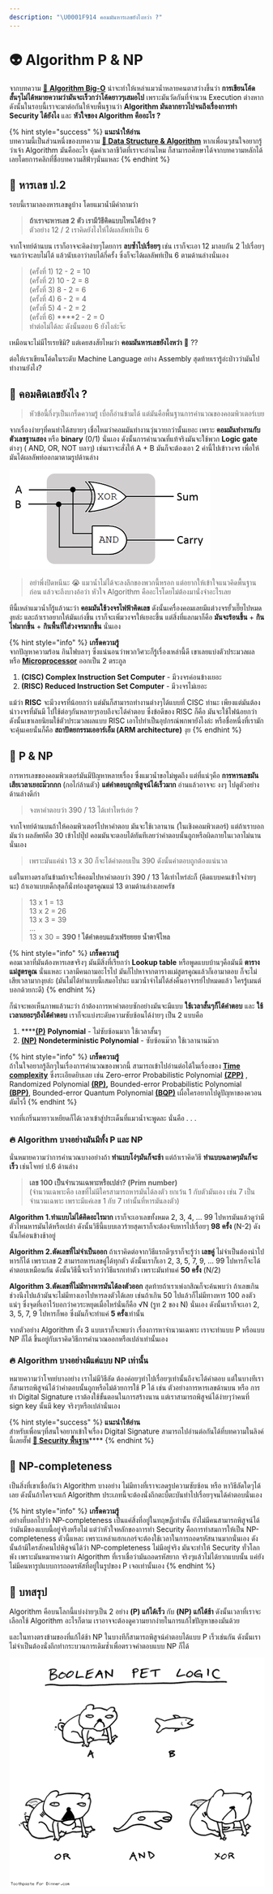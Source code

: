 ```yaml
---
description: "\U0001F914 คอมมันหารเลขยังไงหว่า ?"
---
```


# 👽 Algorithm P & NP

จากบทความ [👾 **Algorithm Big-O**](https://www.saladpuk.com/beginner-1/data-structure-and-algorithm/big-o) น่าจะทำให้เหล่าแมวน้ำหลายคนตาสว่างขึ้นว่า **การเขียนโค้ดสั้นๆไม่ได้หมายความว่ามันจะเร็วกว่าโค้ดยาวๆเสมอไป** เพราะมันวัดกันที่จำนวน Execution ต่างหาก ดังนั้นในรอบนี้เราจะมาต่อกันให้จบพื้นฐานว่า **Algorithm มันลากยาวไปจนถึงเรื่องการทำ Security ได้ยังไง** และ **หัวใจของ Algorithm คืออะไร ?**

{% hint style="success" %}
**แนะนำให้อ่าน**  
บทความนี้เป็นส่วนหนึ่งของบทความ [**👶 Data Structure & Algorithm**](https://www.saladpuk.com/beginner-1/data-structure-and-algorithm) หากเพื่อนๆสนใจอยากรู้ว่าเจ้า Algorithm มันคืออะไร คุ้มค่าเวลาชีวิตที่เราจะอ่านไหม  ก็สามารถศึกษาได้จากบทความหลักได้เลยโดยการคลิกที่ชื่อบทความสีฟ้าๆนั่นแหละ
{% endhint %}

## 🥱 **หารเลข ป.2**

รอบนี้เรามาลองหารเลขดูบ้าง โดยแมวน้ำมีคำถามว่า

> **ถ้าเราจะหารเลข 2 ตัว เรามีวิธีคิดแบบไหนได้บ้าง ?**  
> ตัวอย่าง 12 / 2 เราคิดยังไงให้ได้ผลลัพท์เป็น 6

จากโจทย์ด้านบน เราก็อาจจะคิดง่ายๆโดยการ **ลบซ้ำไปเรื่อยๆ** เช่น เราก็จะเอา 12 มาลบกัน 2 ไปเรื่อยๆจนกว่าจะลบไม่ได้ แล้วนับเอาว่าลบได้กี่ครั้ง ซึ่งก็จะได้ผลลัพท์เป็น 6 ตามด้านล่างนั่นเอง

> \(ครั้งที่ 1\) 12 - 2 = 10  
> \(ครั้งที่ 2\) 10 - 2 = 8  
> \(ครั้งที่ 3\) 8 - 2 = 6  
> \(ครั้งที่ 4\) 6 - 2 = 4  
> \(ครั้งที่ 5\) 4 - 2 = 2  
> \(ครั้งที่ 6\) ****2 - 2 = 0  
> ทำต่อไม่ได้ละ ดังนั้นตอบ 6 ยังไงล่ะจ๊ะ

เหมือนจะไม่มีไรเรยชิมิ? แต่เคยสงสัยไหมว่า **คอมมันหารเลขยังไงหว่า** 🤔 ??

ต่อให้เราเขียนโค้ดในระดับ Machine Language อย่าง Assembly สุดท้ายเรารู้อ่ะป่าวว่ามันไปทำงานยังไง?

## 🤨 คอมคิดเลขยังไง ?

> หัวข้อนี้กึ่งๆเป็นเกร็ดความรู้ เบื่อก็อ่านข้ามได้ แต่มันคือพื้นฐานการคำนวณของคอมพิวเตอร์เบย

จากเรื่องง่ายๆที่คนทำได้สบายๆ เชื่อไหมว่าคอมมันทำงานวุ่นวายกว่านั้นเยอะ เพราะ **คอมมันทำงานกับตัวเลขฐานสอง** หรือ **binary** \(0/1\) นั่นเอง ดังนั้นการคำนวณที่แท้จริงมันจะใช้พวก **Logic gate** ต่างๆ \( AND, OR, NOT บลาๆ\) เช่นเราจะสั่งให้ A + B มันก็จะต้องเอา 2 ค่านี้ไปเข้าวงจร เพื่อให้มันได้ผลลัพท์ออกมาตามรูปด้านล่าง

![&#xE27;&#xE07;&#xE08;&#xE23;&#xE01;&#xE32;&#xE23;&#xE1A;&#xE27;&#xE01;&#xE41;&#xE1A;&#xE1A;&#xE14;&#xE34;&#xE1A;&#xE46; &#xE40;&#xE2B;&#xE47;&#xE19;&#xE41;&#xE25;&#xE49;&#xE27;&#xE04;&#xE34;&#xE14;&#xE16;&#xE36;&#xE07;&#xE2A;&#xE21;&#xE31;&#xE22;&#xE40;&#xE23;&#xE35;&#xE22;&#xE19;&#xE21;&#xE2B;&#xE32;&#xE25;&#xE31;&#xE22;&#xE1B;&#xE35; 1 &#xE08;&#xE38;&#xE07;](../../.gitbook/assets/image%20%281013%29.png)

> อย่าพึ่งปิดหนีนะ 😭 แมวน้ำไม่ได้จะลงลึกของพวกนี้หรอก แต่อยากให้เข้าใจแนวคิดพื้นฐานก่อน แล้วจะถึงบางอ้อว่า หัวใจ Algorithm คืออะไรโดยไม่ต้องมานั่งจำอะไรเลย

ทีนี้เหล่าแมวน้ำก็รู้แล้วนะว่า **คอมมันใช้วงจรไฟฟ้าคิดเลข** ดังนั้นเครื่องคอมเลยมีแต่วงจรยั้วเยี๊ยไปหมดงุยล่ะ และถ้าเราอยากให้มันเก่งขึ้น เราก็จะเพิ่มวงจรให้เยอะขึ้น แต่สิ่งที่แลกมาก็คือ **มันจะร้อนขึ้น** + **กินไฟมากขึ้น** + **กินพื้นที่ใส่วงจรมากขึ้น** นั่นเอง

{% hint style="info" %}
**เกร็ดความรู้**  
จากปัญหาความร้อน กินไฟบลาๆ ซึ่งแน่นอนว่าพวกวิศวะก็รู้เรื่องเหล่านี้ดี เขาเลยแบ่งตัวประมวลผล หรือ [**Microprocessor**](https://en.wikipedia.org/wiki/Microprocessor) ออกเป็น 2 ตระกูล

1. **\(CISC\) Complex Instruction Set Computer** - มีวงจรค่อนข้างเยอะ
2. **\(RISC\) Reduced Instruction Set Computer** - มีวงจรไม่เยอะ

แม้ว่า **RISC** จะมีวงจรที่น้อยกว่า แต่มันก็สามารถทำงานต่างๆได้แบบที่ CISC ทำนะ เพียงแต่มันต้องนำวงจรที่มันมี ไปใช้ต่อๆกันหลายๆรอบถึงจะได้คำตอบ ซึ่งข้อดีของ RISC ก็คือ มันจะใช้ไฟน้อยกว่า ดังนั้นเขาเลยนิยมใช้ตัวประมวลผลแบบ RISC เอาไปทำเป็นอุปกรณ์พกพายังไงล่ะ หรือชื่อหนึ่งที่เรามักจะคุ้นเคยนั่นก็คือ **สถาปัตยกรรมเออาร์เอ็ม \(ARM architecture\)** งุย
{% endhint %}

## 👾 P & NP

การหารเลขของคอมพิวเตอร์มันมีปัญหาหลายเรื่อง ซึ่งแมวน้ำขอไม่พูดถึง แต่ที่แน่ๆคือ **การหารเลขมันเสียเวลาเยอะม๊วกกก** \(กอไก่ล้านตัว\) **แต่คำตอบถูกพิสูจน์ได้เร็วมาก** อ่านแล้วอาจจะ งงๆ ไปดูตัวอย่างด้านล่างดีก่า

> จงหาคำตอบว่า 390 / 13 ได้เท่าไหร่เอ่ย ?

จากโจทย์ด้านบนถ้าให้คอมพิวเตอร์ไปหาคำตอบ มันจะใช้เวลานาน \(ในเชิงคอมพิวเตอร์\) แต่ถ้าเราบอกมันว่า ผลลัพท์คือ 30 เข้าไปปุ๊ป คอมมันจะตอบได้ทันทีเลยว่าคำตอบนั้นถูกหรือผิดภายในเวลาไม่นานนั่นเอง

> เพราะมันแค่นำ 13 x 30 ก็จะได้คำตอบเป็น 390 ดังนั้นคำตอบถูกต้องแน่นวล

แต่ในทางตรงกันข้ามถ้าจะให้คอมไปหาคำตอบว่า 390 / 13 ได้เท่าไหร่ล่ะก็ \(คิดแบบคนเข้าใจง่ายๆนะ\) ถ้าเอาแบบเด็กสุดก็นั่งท่องสูตรคูณแม่ 13 ตามด้านล่างเลยครัช

> 13 x 1 = 13  
> 13 x 2 = 26  
> 13 x 3 = 39  
> ...  
> 13 x 30 = **390 ! ได้คำตอบแล้วเฟร้ยยยย น้ำตาจิไหล**

{% hint style="info" %}
**เกร็ดความรู้**  
คอมเวลาที่มันต้องหารเลขจริงๆ มันมีสิ่งที่เรียกว่า **Lookup table** หรือพูดแบบบ้านๆคือมันมี **ตารางแม่สูตรคูณ** นั่นแหละ เวลามีคนถามอะไรไป มันก็ไปหาจากตารางแม่สูตรคูณแล้วก็เอามาตอบ ก็จะไม่เสียเวลามากงุยล่ะ \(มันไม่ได้ทำแบบนี้เสมอไปนะ แมวน้ำจำไม่ได้ส่งคืนอาจารย์ไปหมดแล้ว ใครรู้เมนต์บอกด้วยกะดี\)
{% endhint %}

ก็น่าจะพอเห็นภาพแล้วนะว่า ถ้าต้องการหาคำตอบซักอย่างมันจะมีแบบ **ใช้เวลาสั้นๆก็ได้คำตอบ** และ **ใช้เวลาเยอะๆถึงได้คำตอบ** เราก็จะแบ่งระดับความซับซ้อนได้ง่ายๆ เป็น 2 แบบคือ

1. \*\*\*\*[**\(P\)**](https://en.wikipedia.org/wiki/P_%28complexity%29) **Polynomial** - ไม่ซับซ้อนมาก ใช้เวลาสั้นๆ
2.  [**\(NP\)**](https://en.wikipedia.org/wiki/NP_%28complexity%29) **Nondeterministic Polynomial** - ซับซ้อนม๊วก ใช้เวลานานม๊วก

{% hint style="info" %}
**เกร็ดความรู้**  
ถ้าในใจอยากรู้ลึกๆในเรื่องการคำนวณของพวกนี้ สามารถเข้าไปอ่านต่อได้ในเรื่องของ [**Time complexity**](https://en.wikipedia.org/wiki/Time_complexity) ซึ่งระเอียดยิบเลย เช่น Zero-error Probabilistic Polynomial [**\(ZPP\)**](https://en.wikipedia.org/wiki/ZPP_%28complexity%29) ,  Randomized Polynomial [**\(RP\)**](https://en.wikipedia.org/wiki/RP_%28complexity%29)**,**  Bounded-error Probabilistic Polynomial [**\(BPP\)**](https://en.wikipedia.org/wiki/BPP_%28complexity%29),  Bounded-error Quantum Polynomial [**\(BQP\)**](https://en.wikipedia.org/wiki/BQP) เผื่อใครอยากไปดูปัญหาของควอนตัมไรงี้
{% endhint %}

จากที่เกริ่นมายาวเหยียดก็ได้เวลาเข้าสู่ประเด็นที่แมวน้ำจะพูดละ นั่นคือ . . .

### **🔥 Algorithm บางอย่างมันมีทั้ง P และ NP** 

นั่นหมายความว่าการคำนวณบางอย่างถ้า **ทำแบบโง่ๆมันก็จะช้า** แต่ถ้าเราคิดวิธี **ทำแบบฉลาดๆมันก็จะเร็ว** เช่นโจทย์ ป.6 ด้านล่าง

> **เลข 100 เป็นจำนวนเฉพาะหรือเปล่า? \(Prim number\)**  
> \(จำนวนเฉพาะคือ เลขที่ไม่มีใครสามารถหารมันได้ลงตัว ยกเว้น 1 กับตัวมันเอง เช่น 7 เป็นจำนวนเฉพาะ เพราะมีแค่เลข 1 กับ 7 เท่านั้นที่หารมันลงตัว\)

**Algorithm 1.ทำแบบไม่ได้คิดอะไรมาก** เราก็จะเอาเลขทั้งหมด 2, 3, 4, ... 99 ไปหารมันแล้วดูว่ามีตัวไหนหารมันได้หรือเปล่า ดังนั้นวิธีนี้แบบเลวร้ายสุดเราก็จะต้องจับหารไปเรื่อยๆ **98 ครั้ง** \(N-2\) ดังนั้นก็ค่อนข้างช้าอยู่

**Algorithm 2.ตัดเลขที่ไม่จำเป็นออก** ถ้าเราคิดต่อจากวิธีแรกดีๆเราก็จะรู้ว่า **เลขคู่** ไม่จำเป็นต้องนำไปหารก็ได้ เพราะเลข 2 สามารถหารเลขคู่ได้ทุกตัว ดังนั้นเราก็เอา 2, 3, 5, 7, 9, ... 99 ไปหารก็จะได้คำตอบเหมือนกัน ดังนั้นวิธีนี้จะเร็วกว่าวิธีแรกเท่าตัว เพราะมันทำแค่ **50 ครั้ง** \(N/2\)

**Algorithm 3.ตัดเลขที่ไม่มีทางหารมันได้ลงตัวออก** สุดท้ายถ้าเราเพ่งกสิณก็จะค้นพบว่า ถ้าเลขเกินช่วงนึงไปแล้วมันจะไม่มีทางเอาไปหารลงตัวได้เลย เช่นถ้าเกิน 50 ไปแล้วก็ไม่มีทางหาร 100 ลงตัวแน่ๆ ซึ่งจุดที่เอาไว้บอกว่าควระหยุดเมื่อไหร่นั่นก็คือ √N \(รูท 2 ของ N\) นั่นเอง ดังนั้นเราก็จะเอา 2, 3, 5, 7, 9 ไปหารก็พอ ซึ่งมันก็จะทำแค่ **5 ครั้ง**เท่านั้น

จากตัวอย่าง Algorithm ทั้ง 3 แบบเราก็จะพบว่า เรื่องการหาจำนวนเฉพาะ เราจะทำแบบ P หรือแบบ NP ก็ได้ ขึ้นอยู่กับเราคิดวิธีการคำนวณออกหรือเปล่าเท่านั้นเอง

### **🔥 Algorithm บางอย่างมีแต่แบบ NP เท่านั้น**

หมายความว่าโจทย์บางอย่าง เราไม่มีวิธีลัด ต้องค่อยๆทำไปเรื่อยๆเท่านั้นถึงจะได้คำตอบ แต่ในบางทีเราก็สามารถพิสูจน์ได้ว่าคำตอบนั้นถูกหรือไม่ด้วยการใช้ P ได้ เช่น ตัวอย่างการหารเลขด้านบน หรือ การทำ Digital Signature เราต้องใช้ขั้นตอนในการสร้างนาน แต่เราสามารถพิสูจน์ได้ง่ายๆว่าคนที่ sign key นั้นมี key จริงๆหรือเปล่านั่นเอง

{% hint style="success" %}
**แนะนำให้อ่าน**  
สำหรับเพื่อนๆที่สนใจอยากเข้าใจเรื่อง Digital Signature สามารถไปอ่านต่อกันได้ที่บทความในลิงค์นี้เลยฮั๊ฟ [**👦 Security พื้นฐาน**](https://www.saladpuk.com/basic/security101)\*\*\*\*
{% endhint %}

## 👻 NP-completeness

เป็นสิ่งที่เขาเชื่อกันว่า Algorithm บางอย่าง ไม่มีทางที่เราจะลดรูปความซับซ้อน หรือ หาวิธีลัดใดๆได้เลย ดังนั้นถ้าใครจะแก้ Algorithm ประเภทนี้จะต้องนั่งถึกตะบี้ตะบันทำไปเรื่อยๆจนได้คำตอบนั่นเอง

{% hint style="info" %}
**เกร็ดความรู้**  
อย่างที่บอกไปว่า NP-completeness เป็นแค่สิ่งที่อยู่ในทฤษฎีเท่านั้น ยังไม่มีคนสามารถพิสูจน์ได้ว่ามันมีของแบบนี้อยู่จริงหรือไม่ แต่ว่าหัวใจหลักของการทำ Security คือการทำสมการให้เป็น NP-completeness ตัวนี้แหละ เพราะเหล่าแฮกเกอร์จะต้องใช้เวลาในการถอดรหัสนานมากนั่นเอง ดังนั้นถ้ามีใครสักคนไปพิสูจน์ได้ว่า NP-completeness ไม่มีอยู่จริง มันจะทำให้ Security ทั่วโลกพัง เพราะมันหมายความว่า Algorithm ที่เราเชื่อว่ามันถอดรหัสยาก จริงๆแล้วไม่ได้ยากแบบนั้น แค่ยังไม่มีคนหารูปแบบการถอดรหัสที่อยู่ในรูปของ P เจอเท่านั้นเอง
{% endhint %}

## 🎯 บทสรุป

Algorithm คือบนโลกนี้แบ่งง่ายๆเป็น 2 อย่าง **\(P\) แก้ได้เร็ว** กับ **\(NP\) แก้ได้ช้า** ดังนั้นเวลาที่เราจะเลือกใช้ Algorithm อะไรก็ตาม เราอาจจะต้องดูความยากง่ายในการแก้ไขปัญหาของมันด้วย

และในทางตรงข้ามของที่แก้ได้ช้า NP ในบางทีก็สามารถพิสูจน์คำตอบได้แบบ P เร็วเช่นกัน ดังนั้นเราไม่จำเป็นต้องนั่งถึกทำกระบวนการเดิมซ้ำเพื่อตรวจคำตอบแบบ NP ก็ได้

![](../../.gitbook/assets/84430480_195934195105847_8658434767705866240_n.png)

